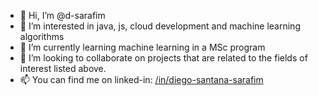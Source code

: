 - 👋 Hi, I’m @d-sarafim
- 👀 I’m interested in java, js, cloud development and machine learning algorithms
- 🌱 I’m currently learning machine learning in a MSc program
- 💞️ I’m looking to collaborate on projects that are related to the fields of interest listed above.
- 📫 You can find me on linked-in: [/in/diego-santana-sarafim](https://www.linkedin.com/in/diego-santana-sarafim/)



<!---
d-sarafim/d-sarafim is a ✨ special ✨ repository because its `README.md` (this file) appears on your GitHub profile.
You can click the Preview link to take a look at your changes.
--->

